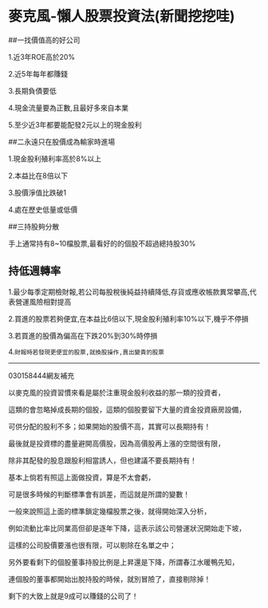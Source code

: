 # 麥克風-懶人股票投資法(新聞挖挖哇)


##一找價值高的好公司

1.近3年ROE高於20%

2.近5年每年都賺錢

3.長期負債要低

4.現金流量要為正數,且最好多來自本業

5.至少近3年都要能配發2元以上的現金股利

 

##二永遠只在股價成為輸家時進場

1.現金股利殖利率高於8%以上

2.本益比在8倍以下

3.股價淨值比跌破1

4.處在歷史低量或低價

 

##三持股夠分散

手上通常持有8~10檔股票,最看好的的個股不超過總持股30%

 

## 持低週轉率

1.最少每季定期檢財報,若公司每股稅後純益持續降低,存貨或應收帳款異常攀高,代表營運風險相對提高

2.買進的股票若夠便宜,在本益比6倍以下,現金股利殖利率10%以下,機乎不停損

3.若買進的股價為偏高在下跌20%到30%時停損

4.`財報時若發現更便宜的股票,就換股操作,賣出變貴的股票`

---

030158444網友補充

以麥克風的投資習慣來看是屬於注重現金股利收益的那一類的投資者­，

這類的會忽略掉成長期的個股，這類的個股要留下大量的資金投資廠­房設備，

可供分配的股利不多；如果開始的股價不高，其實可以長期持有！

最後就是投資標的盡量避開高價股，因為高價股再上漲的空間很有限­，

除非其配發的股息跟股利相當誘人，但也建議不要長期持有！

基本上倘若有照這上面做投資，算是不太會虧，

可是很多時候的判斷標準會有誤差，而這就是所謂的變數！

一般來說照這上面的標準鎖定幾檔股票之後，就得開始深入分析，

例如流動比率比同業高但卻是逐年下降，這表示該公司營運狀況開始­走下坡，

這樣的公司股價要漲也很有限，可以剔除在名單之中；

另外要看剩下的個股董事持股比例是上昇還是下降，所謂春江水暖鴨­先知，

連個股的董事都開始出脫持股的時候，就別冒險了，直接剔除掉！

剩下的大致上就是9成可以賺錢的公司了！